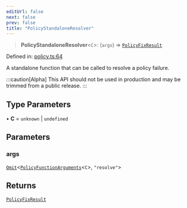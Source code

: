 ```yaml
---
editUrl: false
next: false
prev: false
title: "PolicyStandaloneResolver"
---
```


> **PolicyStandaloneResolver**\<`C`\>: (`args`) => [`PolicyFixResult`](/api/interfaces/policyfixresult/)

Defined in: [policy.ts:64](https://github.com/tylerbutler/tools-monorepo/blob/main/packages/repopo/src/policy.ts#L64)

A standalone function that can be called to resolve a policy failure.

:::caution[Alpha]
This API should not be used in production and may be trimmed from a public release.
:::

## Type Parameters

• **C** = `unknown` \| `undefined`

## Parameters

### args

[`Omit`](https://www.typescriptlang.org/docs/handbook/utility-types.html#omittype-keys)\<[`PolicyFunctionArguments`](/api/interfaces/policyfunctionarguments/)\<`C`\>, `"resolve"`\>

## Returns

[`PolicyFixResult`](/api/interfaces/policyfixresult/)
